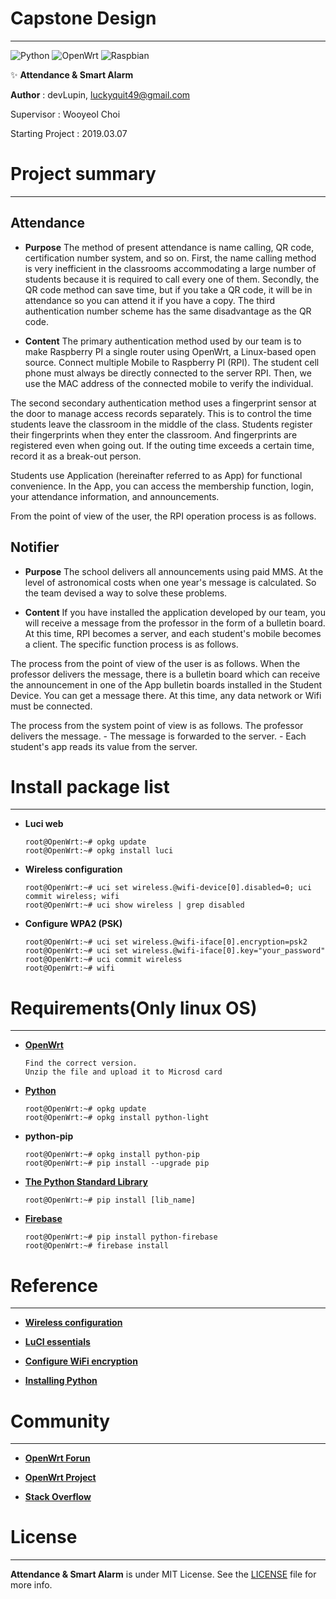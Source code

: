 # Capstone Design
<hr>

![Python](https://img.shields.io/badge/Python-3.7-brightgreen.svg)
![OpenWrt](https://img.shields.io/badge/OpenWrt-blue.svg)
![Raspbian](https://img.shields.io/badge/Raspbian-4.14-yellow.svg)


✨ **Attendance & Smart Alarm**



**Author** : devLupin, luckyquit49@gmail.com

Supervisor : Wooyeol Choi

Starting Project : 2019.03.07



# Project summary
<hr>

## Attendance

- **Purpose**
The method of present attendance is name calling, QR code, certification number system, and so on. First, the name calling method is very inefficient in the classrooms accommodating a large number of students because it is required to call every one of them. Secondly, the QR code method can save time, but if you take a QR code, it will be in attendance so you can attend it if you have a copy. The third authentication number scheme has the same disadvantage as the QR code.

- **Content**
The primary authentication method used by our team is to make Raspberry PI a single router using OpenWrt, a Linux-based open source. Connect multiple Mobile to Raspberry PI (RPI). The student cell phone must always be directly connected to the server RPI. Then, we use the MAC address of the connected mobile to verify the individual. 

The second secondary authentication method uses a fingerprint sensor at the door to manage access records separately. This is to control the time students leave the classroom in the middle of the class. Students register their fingerprints when they enter the classroom. And fingerprints are registered even when going out. If the outing time exceeds a certain time, record it as a break-out person.

Students use Application (hereinafter referred to as App) for functional convenience. In the App, you can access the membership function, login, your attendance information, and announcements.

From the point of view of the user, the RPI operation process is as follows.


## Notifier

- **Purpose**
The school delivers all announcements using paid MMS. At the level of astronomical costs when one year's message is calculated. So the team devised a way to solve these problems.


- **Content**
If you have installed the application developed by our team, you will receive a message from the professor in the form of a bulletin board. At this time, RPI becomes a server, and each student's mobile becomes a client. The specific function process is as follows.

The process from the point of view of the user is as follows.
When the professor delivers the message, there is a bulletin board which can receive the announcement in one of the App bulletin boards installed in the Student Device. You can get a message there. At this time, any data network or Wifi must be connected.


The process from the system point of view is as follows.
The professor delivers the message. - The message is forwarded to the server. - Each student's app reads its value from the server.



# Install package list
<hr>

- **Luci web**
    ```
    root@OpenWrt:~# opkg update
    root@OpenWrt:~# opkg install luci
    ```

- **Wireless configuration**
    ```
    root@OpenWrt:~# uci set wireless.@wifi-device[0].disabled=0; uci commit wireless; wifi
    root@OpenWrt:~# uci show wireless | grep disabled
    ```

- **Configure WPA2 (PSK)**
    ```
    root@OpenWrt:~# uci set wireless.@wifi-iface[0].encryption=psk2
    root@OpenWrt:~# uci set wireless.@wifi-iface[0].key="your_password"
    root@OpenWrt:~# uci commit wireless
    root@OpenWrt:~# wifi  
    ```


#  Requirements(Only linux OS)
<hr>

- **[OpenWrt](https://openwrt.org/toh/views/toh_fwdownload?dataflt%5B0%5D=supported%20current%20rel_%3D18.06.2)**
    ```
    Find the correct version.
    Unzip the file and upload it to Microsd card
    ```

- **[Python](https://www.python.org/)**
    ```
    root@OpenWrt:~# opkg update
    root@OpenWrt:~# opkg install python-light
    ```

- **python-pip**
    ```
    root@OpenWrt:~# opkg install python-pip
    root@OpenWrt:~# pip install --upgrade pip
    ```

- **[The Python Standard Library](https://docs.python.org/2/library/)**
    ```
    root@OpenWrt:~# pip install [lib_name]
    ```

- **[Firebase](https://firebase.google.com/)**
    ```
    root@OpenWrt:~# pip install python-firebase
    root@OpenWrt:~# firebase install
    ```


# Reference
<hr>

- **[Wireless configuration](https://oldwiki.archive.openwrt.org/doc/uci/wireless)**

- **[LuCI essentials](https://openwrt.org/docs/guide-user/luci/luci.essentials)**

- **[Configure WiFi encryption](https://openwrt.org/docs/guide-user/network/wifi/encryption)**

- **[Installing Python](https://oldwiki.archive.openwrt.org/doc/software/python)**



# Community
<hr>

- **[OpenWrt Forun](https://forum.openwrt.org/)**

- **[OpenWrt Project](https://openwrt.org/)**

- **[Stack Overflow](https://stackoverflow.com/)**


# License
<hr>

**Attendance & Smart Alarm** is under MIT License. See the [LICENSE](LICENSE) file for more info.
